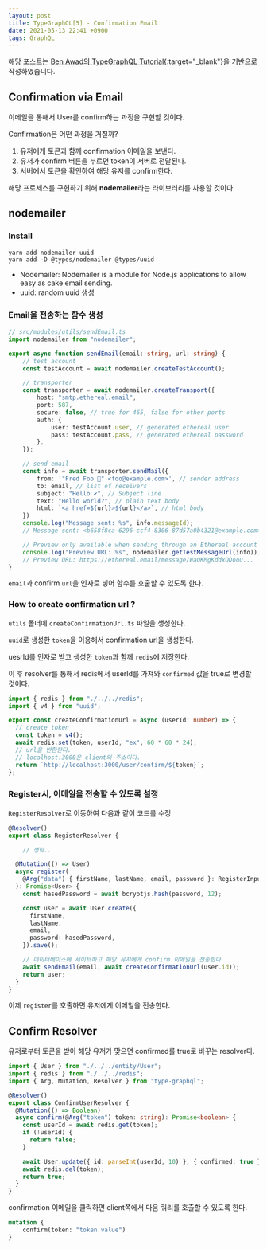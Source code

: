 ```yaml
---
layout: post
title: TypeGraphQL[5] - Confirmation Email
date: 2021-05-13 22:41 +0900
tags: GraphQL
---
```


해당 포스트는 [Ben Awad의 TypeGraphQL Tutorial](https://www.youtube.com/playlist?list=PLN3n1USn4xlma1bBu3Tloe4NyYn9Ko8Gs){:target="_blank"}을 기반으로 작성하였습니다.

## Confirmation via Email

이메일을 통해서 User를 confirm하는 과정을 구현할 것이다.

Confirmation은 어떤 과정을 거칠까?

1. 유저에게 토큰과 함께 confirmation 이메일을 보낸다.
2. 유저가 confirm 버튼을 누르면 token이 서버로 전달된다.
3. 서버에서 토큰을 확인하여 해당 유저를 confirm한다.

해당 프로세스를 구현하기 위해 **nodemailer**라는 라이브러리를 사용할 것이다.

## nodemailer

### Install

```shell
yarn add nodemailer uuid
yarn add -D @types/nodemailer @types/uuid
```

- Nodemailer: Nodemailer is a module for Node.js applications to allow easy as cake email sending.
- uuid: random uuid 생성

### Email을 전송하는 함수 생성

```ts
// src/modules/utils/sendEmail.ts
import nodemailer from "nodemailer";

export async function sendEmail(email: string, url: string) {
    // test account
    const testAccount = await nodemailer.createTestAccount();

    // transporter
    const transporter = await nodemailer.createTransport({
        host: "smtp.ethereal.email",
        port: 587,
        secure: false, // true for 465, false for other ports
        auth: {
            user: testAccount.user, // generated ethereal user
            pass: testAccount.pass, // generated ethereal password
        },
    });

    // send email
    const info = await transporter.sendMail({
        from: '"Fred Foo 👻" <foo@example.com>', // sender address
        to: email, // list of receivers
        subject: "Hello ✔", // Subject line
        text: "Hello world?", // plain text body
        html: `<a href=${url}>${url}</a>`, // html body        
    })
    console.log("Message sent: %s", info.messageId);
    // Message sent: <b658f8ca-6296-ccf4-8306-87d57a0b4321@example.com>

    // Preview only available when sending through an Ethereal account
    console.log("Preview URL: %s", nodemailer.getTestMessageUrl(info));
    // Preview URL: https://ethereal.email/message/WaQKMgKddxQDoou...    
}

```

`email`과 confirm `url`을 인자로 넣어 함수를 호출할 수 있도록 한다.

### How to create confirmation url ?

`utils` 폴더에 `createConfirmationUrl.ts` 파일을 생성한다.

`uuid`로 생성한 `token`을 이용해서 confirmation url을 생성한다.

uesrId를 인자로 받고 생성한 `token`과 함께 `redis`에 저장한다.

이 후 resolver를 통해서 redis에서 userId를 가져와 `confirmed` 값을 true로 변경할 것이다.

```ts
import { redis } from "./../../redis";
import { v4 } from "uuid";

export const createConfirmationUrl = async (userId: number) => {
  // create token
  const token = v4();
  await redis.set(token, userId, "ex", 60 * 60 * 24);
  // url을 반환한다.
  // localhost:3000은 client의 주소이다.
  return `http://localhost:3000/user/confirm/${token}`;
};
```

### Register시, 이메일을 전송할 수 있도록 설정

`RegisterResolver`로 이동하여 다음과 같이 코드를 수정

```ts
@Resolver()
export class RegisterResolver {

    // 생략..

  @Mutation(() => User)
  async register(
    @Arg("data") { firstName, lastName, email, password }: RegisterInput
  ): Promise<User> {
    const hasedPassword = await bcryptjs.hash(password, 12);

    const user = await User.create({
      firstName,
      lastName,
      email,
      password: hasedPassword,
    }).save();

    // 데이터베이스에 세이브하고 해당 유저에게 confirm 이메일을 전송한다.
    await sendEmail(email, await createConfirmationUrl(user.id));
    return user;
  }
}
```

이제 `register`를 호출하면 유저에게 이메일을 전송한다.

## Confirm Resolver

유저로부터 토큰을 받아 해당 유저가 맞으면 confirmed를 true로 바꾸는 resolver다.

```ts
import { User } from "./../../entity/User";
import { redis } from "./../../redis";
import { Arg, Mutation, Resolver } from "type-graphql";

@Resolver()
export class ConfirmUserResolver {
  @Mutation(() => Boolean)
  async confirm(@Arg("token") token: string): Promise<boolean> {
    const userId = await redis.get(token);
    if (!userId) {
      return false;
    }

    await User.update({ id: parseInt(userId, 10) }, { confirmed: true });
    await redis.del(token);
    return true;
  }
}
```

confirmation 이메일을 클릭하면 client쪽에서 다음 쿼리를 호출할 수 있도록 한다.

```graphql
mutation {
    confirm(token: "token value")
}

```
